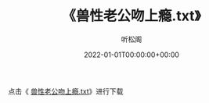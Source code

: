 ﻿---
title:  《兽性老公吻上瘾.txt》
date:   2022-01-01T00:00:00+00:00
author: 听松阁
layout: post
permalink: /兽性老公吻上瘾/
categories: 小说
tags: [小说]
---

点击《 [兽性老公吻上瘾.txt](http://img.660000.xyz/bookstukust/book/bntxt/10/兽性老公吻上瘾.txt)》进行下载